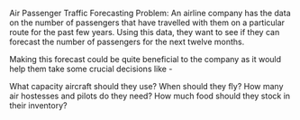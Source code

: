 Air Passenger Traffic Forecasting Problem: An airline company has the data on the number of passengers that have travelled with them on a particular route for the past few years. Using this data, they want to see if they can forecast the number of passengers for the next twelve months.

 

Making this forecast could be quite beneficial to the company as it would help them take some crucial decisions like - 

What capacity aircraft should they use?
When should they fly?
How many air hostesses and pilots do they need?
How much food should they stock in their inventory?
